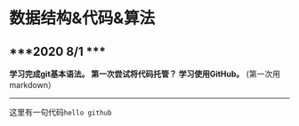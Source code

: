 # 数据结构&代码&算法

## ***2020 8/1 ***

__学习完成git基本语法。
第一次尝试将代码托管？
学习使用GitHub。__
(第一次用markdown）

**************
 这里有一句代码`hello github`

